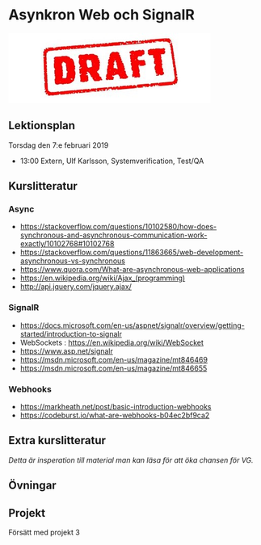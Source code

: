 # Asynkron Web och SignalR 

![Draft](draft.jpg)

## Lektionsplan
Torsdag den 7:e februari 2019

- 13:00 Extern, Ulf Karlsson, Systemverification, Test/QA

## Kurslitteratur

### Async
- https://stackoverflow.com/questions/10102580/how-does-synchronous-and-asynchronous-communication-work-exactly/10102768#10102768
- https://stackoverflow.com/questions/11863665/web-development-asynchronous-vs-synchronous
- https://www.quora.com/What-are-asynchronous-web-applications
- https://en.wikipedia.org/wiki/Ajax_(programming)
- http://api.jquery.com/jquery.ajax/

### SignalR
- https://docs.microsoft.com/en-us/aspnet/signalr/overview/getting-started/introduction-to-signalr
- WebSockets : https://en.wikipedia.org/wiki/WebSocket
- https://www.asp.net/signalr
- https://msdn.microsoft.com/en-us/magazine/mt846469
- https://msdn.microsoft.com/en-us/magazine/mt846655


### Webhooks
- https://markheath.net/post/basic-introduction-webhooks
- https://codeburst.io/what-are-webhooks-b04ec2bf9ca2

## Extra kurslitteratur
*Detta är insperation till material man kan läsa för att öka chansen för VG.*
## Övningar
## Projekt
Försätt med projekt 3